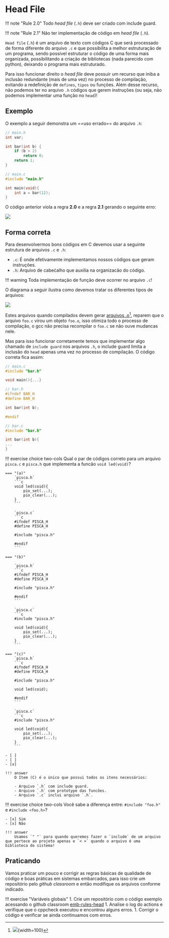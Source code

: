 # Head File

!!! note "Rule 2.0" 
    Todo *head file* (`.h`) deve ser criado com include guard.
    
!!! note "Rule 2.1"
    Não ter implementação de código em *head file* (`.h`).

`Head file` (`.h`) é um arquivo de texto com códigos C que será processado de forma diferente do arquivo `.c` e que possibilita a melhor estruturação de um programa, sendo possível estruturar o código de uma forma mais organizada, possibilitando a criação de bibliotecas (nada parecido com python), deixando o programa mais estruturado. 

Para isso funcionar direito o *head file* deve possuir um recurso que iniba a inclusão redundante (mais de uma vez) no processo de compilação, evitando a redefinição de `defines`, `tipos` ou funções. Além desse recurso, não podemos ter no arquivo `.h` códigos que gerem instruções (ou seja, não podemos implementar uma função no `head`)!

## Exemplo

O exemplo a seguir demonstra um ==uso errado== do arquivo `.h`:

```c
// main.h
int var; 

int bar(int b) {
    if (b > 2) 
        return 0;
    return 1;
}
``` 
    
```c
// main.c
#include "main.h"

int main(void){
    int a = bar(12);
}
```

O código anterior viola a regra **2.0** e a regra **2.1** gerando o seguinte erro:

![](figs/checker-rule-head.png)

## Forma correta

Para desenvolvermos bons códigos em C devemos usar a seguinte estrutura de arquivos `.c` e `.h`:

- `.c`: É onde efetivamente implementamos nossos códigos que geram instruções.
- `.h`: Arquivo de cabećalho que auxilia na organizacão do código.

!!! warning
    Toda implementação de função deve ocorrer no arquivo `.c`!

O diagrama a seguir ilustra como devemos tratar os diferentes tipos de arquivos:

![](figs/head-file-1.png)

Estes arquivos quando compilados devem gerar [arquivos .o]()[^1], reparem que o arquivo `foo.c` virou um objeto `foo.o`, isso otimiza todo o processo de compilação, o gcc não precisa recompilar o `foo.c` se não ouve mudancas nele.

[^1]: ![](figs/head-file-2.png){width=100}

Mas para isso funcionar corretamente temos que implementar algo chamado de `include guard` nos arquivos `.h`, o include guard limita a inclusão do `head` apenas uma vez no processo de compilação. O código correta fica assim:

```c
// main.c
#include "bar.h"

void main(){...}
```

```c
// bar.h
#ifndef BAR_H
#define BAR_H

int bar(int b);

#endif
```

```c
// bar.c
#include "bar.h"

int bar(int b){
...
}
```

!!! exercise choice two-cols
    Qual o par de códigos correto para um arquivo `pisca.c` e `pisca.h` que implementa a funcão `void led(void)`?
    
    === "(a)"
        `pisca.h`
        ```c
        void led(coid){
            pio_set(...); 
            pio_clear(...);
        }
        ```

        `pisca.c`
        ```c
        #ifndef PISCA_H
        #define PISCA_H
        
        #include "pisca.h"
        
        #endif        
        ```
        
    === "(b)"
    
        `pisca.h`
        ```c
        #ifndef PISCA_H
        #define PISCA_H
        
        #include "pisca.h"
        
        #endif
        ```
        
        `pisca.c`
        ```c
        #include "pisca.h"
        
        void led(coid){
            pio_set(...); 
            pio_clear(...);
        }
        ```
        
    === "(c)"
        `pisca.h`
        ```c
        #ifndef PISCA_H
        #define PISCA_H
        
        #include "pisca.h"
        
        void led(coid);
        
        #endif
        ```
        
        `pisca.c`
        ```c
        #include "pisca.h"
        
        void led(coid){
            pio_set(...); 
            pio_clear(...); 
        }
        ```
       
    - [ ] 
    - [ ] 
    - [x] 

    !!! answer
        O Item (C) é o único que possui todos os itens necessários:
        
        - Arquivo `.h` com include guard.
        - Arquivo `.h` com prototype das funcões.
        - Arquivo `.c` inclui arquivo `.h`.
        
        
!!! exercise choice two-cols
    Você sabe a diferença entre: `#include "foo.h"` e `#include <foo.h>`?
        
    - [x] Sim
    - [x] Não
    
    !!! answer
        Usamos `" "` para quando queremos fazer o `include` de um arquivo que pertece ao projeto apenas e `< >` quando o arquivo é uma biblioteca do sistema!
        
## Praticando

Vamos praticar um pouco e corrigir as regras básicas de qualidade de código e boas práticas em sistemas embarcados, para isso crie um repositório pelo *github classroom* e então modifique os arquivos conforme indicado.

!!! exercise "Variáveis globais"
    1. Crie um repositório com o código exemplo acessando o github classroom [emb-rules-head]({{rules_head_classroom}})
    1. Analise o log do actions e verifique que o cppcheck executou e encontrou alguns erros.
    1. Corrigir o código e verificar se ainda continuamos com erros.
